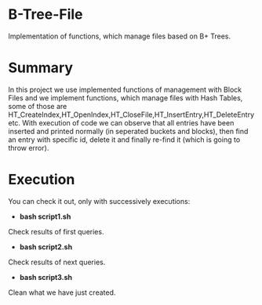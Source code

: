 # B-Tree-File
Implementation of functions, which manage files based on B+ Trees.

# Summary
In this project we use implemented functions of management with Block Files and we implement functions, which manage files with Hash Tables, some of those are HT_CreateIndex,HT_OpenIndex,HT_CloseFile,HΤ_InsertEntry,HT_DeleteEntry etc. With execution of code we can observe that all entries have been inserted and printed normally (in seperated buckets and blocks), then find an entry with specific id, delete it and finally re-find it (which is going to throw error).

# Execution 
You can check it out, only with successively executions:
- **bash script1.sh**

Check results of first queries.

- **bash script2.sh**

Check results of next queries.

- **bash script3.sh**

Clean what we have just created.
